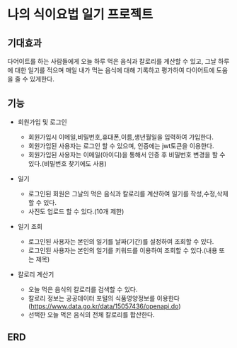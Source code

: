 # 나의 식이요법 일기 프로젝트

## 기대효과

다어이트를 하는 사람들에게 오늘 하루 먹은 음식과 칼로리를 계산할 수 있고, 그날 하루에 대한 일기를 적으며 매일 내가 먹는 음식에 대해 기록하고 평가하여 다이어트에 도움을 줄 수 있게한다.

## 기능

- 회원가입 및 로그인
  - 회원가입시 이메일,비밀번호,휴대폰,이름,생년월일을 입력하여 가입한다.
  - 회원가입된 사용자는 로그인 할 수 있으며, 인증에는 jwt토큰을 이용한다.
  - 회원가입된 사용자는 이메일(아이디)을 통해서 인증 후 비밀번호 변경을 할 수 있다.(비밀번호 찾기에도 사용)

- 일기
  - 로그인된 회원은 그날의 먹은 음식과 칼로리를 계산하여 일기를 작성,수정,삭제 할 수 있다.
  - 사진도 업로드 할 수 있다.(10개 제한)

- 일기 조회
  - 로그인된 사용자는 본인의 일기를 날짜(기간)를 설정하여 조회할 수 있다.
  - 로그인된 사용자는 본인의 일기를 키워드를 이용하여 조회할 수 있다.(내용 또는 제목)

- 칼로리 계산기
  - 오늘 먹은 음식의 칼로리를 검색할 수 있다.
  - 칼로리 정보는 공공데이터 포털의 식품영양정보를 이용한다(https://www.data.go.kr/data/15057436/openapi.do)
  - 선택한 오늘 먹은 음식의 전체 칼로리를 합산한다. 

## ERD
